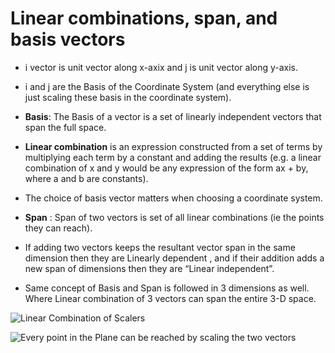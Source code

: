 # Linear combinations, span, and basis vectors

* i vector is unit vector along x-axix and j is unit vector along y-axis.

* i and j are the Basis of the Coordinate System (and everything else is just scaling these basis in the coordinate system).

* **Basis**: The Basis of a vector is a set of linearly independent vectors that span the full space.

* **Linear combination** is an expression constructed from a set of terms by multiplying each term by a constant and adding the results (e.g. a linear combination of x and y would be any expression of the form ax + by, where a and b are constants).

* The choice of basis vector matters when choosing a coordinate system.

* **Span** : Span of two vectors is set of all linear combinations (ie the points they can reach).

* If adding two vectors keeps the resultant vector span in the same dimension then they are Linearly dependent , and if their addition adds a new span of dimensions then they are “Linear independent”.

* Same concept of Basis and Span is followed in 3 dimensions as well. Where Linear combination of 3 vectors can span the entire 3-D space.

![Linear Combination of Scalers](https://miro.medium.com/max/875/1*oUMNZs9xh-Hnyc2gs4RpVQ.png 'Linear Combination of Scalers')


![Every point in the Plane can be reached by scaling the two vectors](https://miro.medium.com/max/875/1*aILVKRoggnGh4MXzrWHz-g.png 'Every point in the Plane can be reached by scaling the two vectors' )
